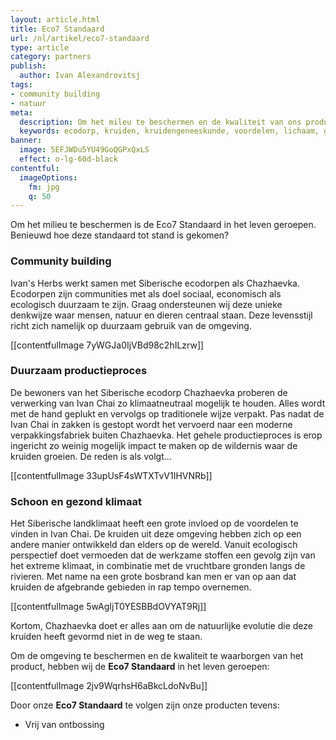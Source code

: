 ```yaml
---
layout: article.html
title: Eco7 Standaard
url: /nl/artikel/eco7-standaard
type: article
category: partners
publish:
  author: Ivan Alexandrovitsj
tags:
- community building
- natuur
meta:
  description: Om het mileu te beschermen en de kwaliteit van ons product te kunnen waarborgen, zet onze Eco7 Standaard de norm... Lees snel meer over onze Eco7 Standaard.
  keywords: ecodorp, kruiden, kruidengeneeskunde, voordelen, lichaam, geest, siberië, introduceren, kruiden, informeren, community building, siberische kruidenthee, milieu, eco7 standaard, ontbossingen
banner:
  image: 5EFJWDu5YU49GoQGPxQxLS
  effect: o-lg-60d-black
contentful:
  imageOptions:
    fm: jpg
    q: 50
---
```

Om het milieu te beschermen is de Eco7 Standaard in het leven geroepen. Benieuwd hoe deze standaard tot stand is gekomen?

### Community building

Ivan's Herbs werkt samen met Siberische ecodorpen als Chazhaevka. Ecodorpen zijn communities met als doel sociaal, economisch als ecologisch duurzaam te zijn. Graag ondersteunen wij deze unieke denkwijze waar mensen, natuur en dieren centraal staan. Deze levensstijl richt zich namelijk op duurzaam gebruik van de omgeving.

[[contentfulImage 7yWGJa0IjVBd98c2hILzrw]]

### Duurzaam productieproces

De bewoners van het Siberische ecodorp Chazhaevka proberen de verwerking van Ivan Chai zo klimaatneutraal mogelijk te houden. Alles wordt met de hand geplukt en vervolgs op traditionele wijze verpakt. Pas nadat de Ivan Chai in zakken is gestopt wordt het vervoerd naar een moderne verpakkingsfabriek buiten Chazhaevka. Het gehele productieproces is erop ingericht zo weinig mogelijk impact te maken op de wildernis waar de kruiden groeien. De reden is als volgt...

[[contentfulImage 33upUsF4sWTXTvV1IHVNRb]]

### Schoon en gezond klimaat

Het Siberische landklimaat heeft een grote invloed op de voordelen te vinden in Ivan Chai. De kruiden uit deze omgeving hebben zich op een andere manier ontwikkeld dan elders op de wereld. Vanuit ecologisch perspectief doet vermoeden dat de werkzame stoffen een gevolg zijn van het extreme klimaat, in combinatie met de vruchtbare gronden langs de rivieren. Met name na een grote bosbrand kan men er van op aan dat kruiden de afgebrande gebieden in rap tempo overnemen.

[[contentfulImage 5wAgIjT0YESBBdOVYAT9Rj]]

Kortom, Chazhaevka doet er alles aan om de natuurlijke evolutie die deze kruiden heeft gevormd niet in de weg te staan.

Om de omgeving te beschermen en de kwaliteit te waarborgen van het product, hebben wij de **Eco7 Standaard** in het leven geroepen:

[[contentfulImage 2jv9WqrhsH6aBkcLdoNvBu]]

Door onze **Eco7 Standaard** te volgen zijn onze producten tevens:
- Vrij van ontbossing
